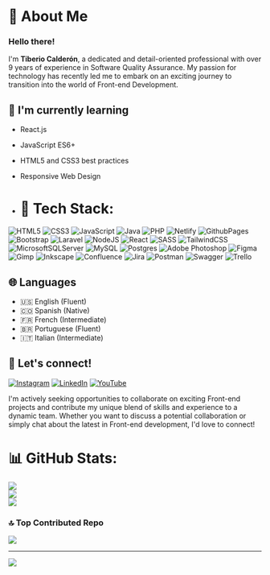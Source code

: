 # 👋 About Me
### Hello there! 

I'm **Tiberio Calderón**, a dedicated and detail-oriented professional with over 9 years of experience in Software Quality Assurance. My passion for technology has recently led me to embark on an exciting journey to transition into the world of Front-end Development.

## 🌱 I'm currently learning
- React.js
- JavaScript ES6+
- HTML5 and CSS3 best practices
- Responsive Web Design

- # 🚀 Tech Stack:
![HTML5](https://img.shields.io/badge/html5-%23E34F26.svg?style=flat&logo=html5&logoColor=white) ![CSS3](https://img.shields.io/badge/css3-%231572B6.svg?style=flat&logo=css3&logoColor=white) ![JavaScript](https://img.shields.io/badge/javascript-%23323330.svg?style=flat&logo=javascript&logoColor=%23F7DF1E) ![Java](https://img.shields.io/badge/java-%23ED8B00.svg?style=flat&logo=openjdk&logoColor=white) ![PHP](https://img.shields.io/badge/php-%23777BB4.svg?style=flat&logo=php&logoColor=white) ![Netlify](https://img.shields.io/badge/netlify-%23000000.svg?style=flat&logo=netlify&logoColor=#00C7B7) ![GithubPages](https://img.shields.io/badge/github%20pages-121013?style=flat&logo=github&logoColor=white) ![Bootstrap](https://img.shields.io/badge/bootstrap-%238511FA.svg?style=flat&logo=bootstrap&logoColor=white) ![Laravel](https://img.shields.io/badge/laravel-%23FF2D20.svg?style=flat&logo=laravel&logoColor=white) ![NodeJS](https://img.shields.io/badge/node.js-6DA55F?style=flat&logo=node.js&logoColor=white) ![React](https://img.shields.io/badge/react-%2320232a.svg?style=flat&logo=react&logoColor=%2361DAFB) ![SASS](https://img.shields.io/badge/SASS-hotpink.svg?style=flat&logo=SASS&logoColor=white) ![TailwindCSS](https://img.shields.io/badge/tailwindcss-%2338B2AC.svg?style=flat&logo=tailwind-css&logoColor=white) ![MicrosoftSQLServer](https://img.shields.io/badge/Microsoft%20SQL%20Server-CC2927?style=flat&logo=microsoft%20sql%20server&logoColor=white) ![MySQL](https://img.shields.io/badge/mysql-%2300000f.svg?style=flat&logo=mysql&logoColor=white) ![Postgres](https://img.shields.io/badge/postgres-%23316192.svg?style=flat&logo=postgresql&logoColor=white) ![Adobe Photoshop](https://img.shields.io/badge/adobe%20photoshop-%2331A8FF.svg?style=flat&logo=adobe%20photoshop&logoColor=white) ![Figma](https://img.shields.io/badge/figma-%23F24E1E.svg?style=flat&logo=figma&logoColor=white) ![Gimp](https://img.shields.io/badge/Gimp-657D8B?style=flat&logo=gimp&logoColor=FFFFFF) ![Inkscape](https://img.shields.io/badge/Inkscape-e0e0e0?style=flat&logo=inkscape&logoColor=080A13) ![Confluence](https://img.shields.io/badge/confluence-%23172BF4.svg?style=flat&logo=confluence&logoColor=white) ![Jira](https://img.shields.io/badge/jira-%230A0FFF.svg?style=flat&logo=jira&logoColor=white) ![Postman](https://img.shields.io/badge/Postman-FF6C37?style=flat&logo=postman&logoColor=white) ![Swagger](https://img.shields.io/badge/-Swagger-%23Clojure?style=flat&logo=swagger&logoColor=white) ![Trello](https://img.shields.io/badge/Trello-%23026AA7.svg?style=flat&logo=Trello&logoColor=white)

## 🌐 Languages
- 🇺🇸 English (Fluent)
- 🇨🇴 Spanish (Native)
- 🇫🇷 French (Intermediate)
- 🇧🇷 Portuguese (Fluent)
- 🇮🇹 Italian (Intermediate)

## 💬 Let's connect!
[![Instagram](https://img.shields.io/badge/Instagram-%23E4405F.svg?logo=Instagram&logoColor=white)](https://instagram.com/https://www.instagram.com/tibecvp/) [![LinkedIn](https://img.shields.io/badge/LinkedIn-%230077B5.svg?logo=linkedin&logoColor=white)](https://linkedin.com/in/https://www.linkedin.com/in/tiberiocalderonv/) [![YouTube](https://img.shields.io/badge/YouTube-%23FF0000.svg?logo=YouTube&logoColor=white)](https://youtube.com/@https://www.youtube.com/@tibecalderon) 

I'm actively seeking opportunities to collaborate on exciting Front-end projects and contribute my unique blend of skills and experience to a dynamic team. Whether you want to discuss a potential collaboration or simply chat about the latest in Front-end development, I'd love to connect!

# 📊 GitHub Stats:
![](https://github-readme-stats.vercel.app/api?username=tibecvp&theme=blue-green&hide_border=false&include_all_commits=false&count_private=false)<br/>
![](https://github-readme-streak-stats.herokuapp.com/?user=tibecvp&theme=blue-green&hide_border=false)<br/>
![](https://github-readme-stats.vercel.app/api/top-langs/?username=tibecvp&theme=blue-green&hide_border=false&include_all_commits=false&count_private=false&layout=compact)

### 🔝 Top Contributed Repo
![](https://github-contributor-stats.vercel.app/api?username=tibecvp&limit=5&theme=dark&combine_all_yearly_contributions=true)

---
[![](https://visitcount.itsvg.in/api?id=tibecvp&icon=1&color=0)](https://visitcount.itsvg.in)

<!-- Proudly created with GPRM ( https://gprm.itsvg.in ) -->

<!---
tibecvp/tibecvp is a ✨ special ✨ repository because its `README.md` (this file) appears on your GitHub profile.
You can click the Preview link to take a look at your changes.
--->
